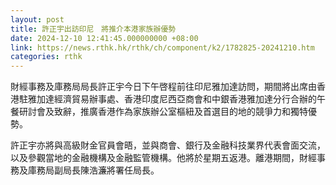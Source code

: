 ```yaml
---
layout: post
title: 許正宇出訪印尼　將推介本港家族辦優勢
date: 2024-12-10 12:41:45.000000000 +08:00
link: https://news.rthk.hk/rthk/ch/component/k2/1782825-20241210.htm
categories: rthk
---
```


財經事務及庫務局局長許正宇今日下午啓程前往印尼雅加達訪問，期間將出席由香港駐雅加達經濟貿易辦事處、香港印度尼西亞商會和中銀香港雅加達分行合辦的午餐研討會及致辭，推廣香港作為家族辦公室樞紐及首選目的地的競爭力和獨特優勢。
 
許正宇亦將與高級財金官員會晤，並與商會、銀行及金融科技業界代表會面交流，以及參觀當地的金融機構及金融監管機構。他將於星期五返港。離港期間，財經事務及庫務局副局長陳浩濂將署任局長。
